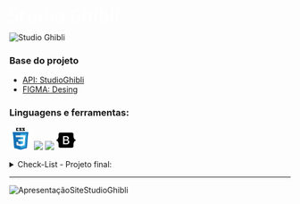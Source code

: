 <svg width="195" height="28" viewBox="0 0 195 28" fill="none" xmlns="http://www.w3.org/2000/svg">
<path d="M7.82 24.552C9.332 24.552 10.496 24.228 11.312 23.58C12.128 22.908 12.536 21.936 12.536 20.664C12.536 19.608 12.248 18.72 11.672 18C11.12 17.28 10.208 16.728 8.936 16.344L6.02 15.48C4.196 14.928 2.852 14.1 1.988 12.996C1.124 11.868 0.692 10.488 0.692 8.856C0.692 7.608 0.932 6.48 1.412 5.472C1.916 4.464 2.708 3.66 3.788 3.06C4.892 2.46 6.332 2.16 8.108 2.16C9.188 2.16 10.304 2.292 11.456 2.556C12.608 2.796 13.772 3.192 14.948 3.744L13.94 6.444C12.788 5.94 11.744 5.58 10.808 5.364C9.896 5.124 9.02 5.004 8.18 5.004C6.812 5.004 5.744 5.292 4.976 5.868C4.232 6.42 3.86 7.344 3.86 8.64C3.86 9.576 4.112 10.368 4.616 11.016C5.12 11.64 6.02 12.156 7.316 12.564L10.232 13.428C13.88 14.508 15.704 16.836 15.704 20.412C15.704 22.476 15.08 24.156 13.832 25.452C12.584 26.724 10.58 27.36 7.82 27.36C6.692 27.36 5.492 27.228 4.22 26.964C2.972 26.676 1.676 26.232 0.332 25.632L1.304 22.968C2.576 23.544 3.716 23.952 4.724 24.192C5.756 24.432 6.788 24.552 7.82 24.552ZM30.1709 26.352C28.8269 27.024 27.3989 27.36 25.8869 27.36C24.5909 27.36 23.5709 27.096 22.8269 26.568C22.1069 26.04 21.5909 25.332 21.2789 24.444C20.9909 23.556 20.8469 22.572 20.8469 21.492V11.772H17.7509V9.18H20.8469V4.212H23.7989V9.18H29.6309V11.772H23.7989V21.384C23.7989 22.632 24.0029 23.496 24.4109 23.976C24.8429 24.432 25.5029 24.66 26.3909 24.66C26.8229 24.66 27.2669 24.612 27.7229 24.516C28.2029 24.396 28.7189 24.204 29.2709 23.94L30.1709 26.352ZM45.0347 27V24.48C43.7867 25.56 42.6707 26.316 41.6867 26.748C40.7027 27.156 39.7187 27.36 38.7347 27.36C37.1507 27.36 35.9387 26.844 35.0987 25.812C34.2587 24.756 33.8387 23.28 33.8387 21.384V9.18H36.7907V20.952C36.7907 22.2 37.0067 23.124 37.4387 23.724C37.8947 24.3 38.5667 24.588 39.4547 24.588C40.1267 24.588 40.8827 24.42 41.7227 24.084C42.5627 23.748 43.6067 23.076 44.8547 22.068V9.18H47.8067V27H45.0347ZM65.0001 27V24.516C63.8961 25.572 62.8881 26.316 61.9761 26.748C61.0881 27.156 60.1641 27.36 59.2041 27.36C57.3081 27.36 55.8441 26.64 54.8121 25.2C53.8041 23.76 53.3001 21.744 53.3001 19.152V17.064C53.3001 14.544 53.9241 12.54 55.1721 11.052C56.4441 9.564 58.2801 8.82 60.6801 8.82C61.3761 8.82 62.0721 8.892 62.7681 9.036C63.4641 9.18 64.1601 9.384 64.8561 9.648V0.36H67.8081V27H65.0001ZM56.3601 19.152C56.3601 21.024 56.6481 22.404 57.2241 23.292C57.8241 24.156 58.7121 24.588 59.8881 24.588C60.5841 24.588 61.3041 24.42 62.0481 24.084C62.7921 23.724 63.7281 22.992 64.8561 21.888V12.384C64.1601 12.072 63.4881 11.856 62.8401 11.736C62.1921 11.592 61.5561 11.52 60.9321 11.52C59.3001 11.52 58.1241 12.012 57.4041 12.996C56.7081 13.98 56.3601 15.336 56.3601 17.064V19.152ZM77.3 4.824H73.988V1.512H77.3V4.824ZM77.12 27H74.168V9.18H77.12V27ZM97.5964 16.992V19.152C97.5964 21.696 96.9364 23.7 95.6164 25.164C94.3204 26.628 92.4604 27.36 90.0364 27.36C87.6364 27.36 85.7764 26.628 84.4564 25.164C83.1364 23.7 82.4764 21.696 82.4764 19.152V16.992C82.4764 14.496 83.1244 12.516 84.4204 11.052C85.7404 9.564 87.6124 8.82 90.0364 8.82C92.4604 8.82 94.3204 9.564 95.6164 11.052C96.9364 12.516 97.5964 14.496 97.5964 16.992ZM94.5364 16.992C94.5364 15.288 94.1524 13.956 93.3844 12.996C92.6164 12.012 91.5004 11.52 90.0364 11.52C88.5964 11.52 87.4804 12.012 86.6884 12.996C85.9204 13.956 85.5364 15.288 85.5364 16.992V19.152C85.5364 20.928 85.9204 22.296 86.6884 23.256C87.4804 24.216 88.5964 24.696 90.0364 24.696C91.5004 24.696 92.6164 24.216 93.3844 23.256C94.1524 22.296 94.5364 20.928 94.5364 19.152V16.992ZM126.929 25.308C126.233 25.764 125.237 26.22 123.941 26.676C122.669 27.132 121.133 27.36 119.333 27.36C117.389 27.36 115.745 26.952 114.401 26.136C113.081 25.296 112.073 24.132 111.377 22.644C110.705 21.132 110.369 19.392 110.369 17.424V12.06C110.369 8.988 111.137 6.576 112.673 4.824C114.233 3.048 116.489 2.16 119.441 2.16C120.521 2.16 121.649 2.28 122.825 2.52C124.025 2.76 125.213 3.156 126.389 3.708L125.381 6.408C123.221 5.52 121.253 5.076 119.477 5.076C117.509 5.076 116.033 5.676 115.049 6.876C114.089 8.052 113.609 9.78 113.609 12.06V17.424C113.609 19.584 114.101 21.3 115.085 22.572C116.069 23.844 117.557 24.48 119.549 24.48C120.317 24.48 121.097 24.396 121.889 24.228C122.705 24.06 123.425 23.832 124.049 23.544V16.956H119.477V14.184H126.929V25.308ZM141.095 11.592C140.423 11.592 139.631 11.76 138.719 12.096C137.831 12.432 136.751 13.116 135.479 14.148V27H132.527V0.36H135.479V11.556C136.727 10.5 137.855 9.78 138.863 9.396C139.871 9.012 140.855 8.82 141.815 8.82C143.471 8.82 144.731 9.348 145.595 10.404C146.483 11.436 146.927 12.912 146.927 14.832V27H143.975V15.264C143.975 12.816 143.015 11.592 141.095 11.592ZM156.226 4.824H152.914V1.512H156.226V4.824ZM156.046 27H153.094V9.18H156.046V27ZM176.81 19.152C176.81 21.648 176.186 23.64 174.938 25.128C173.69 26.616 171.854 27.36 169.43 27.36C167.03 27.36 164.654 26.724 162.302 25.452V0.36H165.254V11.592C166.334 10.584 167.318 9.876 168.206 9.468C169.118 9.036 170.042 8.82 170.978 8.82C172.85 8.82 174.29 9.54 175.298 10.98C176.306 12.42 176.81 14.448 176.81 17.064V19.152ZM170.258 11.592C169.586 11.592 168.866 11.772 168.098 12.132C167.354 12.492 166.406 13.236 165.254 14.364V23.796C166.67 24.396 168.002 24.696 169.25 24.696C170.858 24.696 172.01 24.204 172.706 23.22C173.402 22.212 173.75 20.856 173.75 19.152V17.064C173.75 15.192 173.462 13.812 172.886 12.924C172.31 12.036 171.434 11.592 170.258 11.592ZM182.237 22.68V0.36H185.189V22.536C185.189 23.184 185.285 23.676 185.477 24.012C185.693 24.324 186.113 24.48 186.737 24.48H187.313V27.18H186.485C184.901 27.18 183.797 26.76 183.173 25.92C182.549 25.08 182.237 24 182.237 22.68ZM194.898 4.824H191.586V1.512H194.898V4.824ZM194.718 27H191.766V9.18H194.718V27Z" fill="white"/>
</svg>

![Studio Ghibli](https://github.com/Paivaas/StudioGhibli/assets/123731976/981d9012-1b48-47b2-abda-d19359f49973)


### Base do projeto 
- [API: StudioGhibli](https://ghibliapi.vercel.app/)
- [FIGMA: Desing](https://www.figma.com/file/Wit1TMZuRWQVbYGNrZJ4tp/Page-Studio-Ghibli?type=design&node-id=0-1&mode=design&t=aiSyrRLgLVOVH6vs-0)
  

### Linguagens e ferramentas: 

<code><img height="40" src="https://raw.githubusercontent.com/devicons/devicon/master/icons/css3/css3-original-wordmark.svg"></code>
<code><img height="33" src="https://cdn-icons-png.flaticon.com/512/732/732212.png"></code>
<code><img height="33" src="https://logospng.org/download/javascript/logo-javascript-icon-256.png"></code>
<code><img height="35" src="https://raw.githubusercontent.com/devicons/devicon/master/icons/bootstrap/bootstrap-plain.svg"></code>

<details><summary>Check-List - Projeto final:</summary> 
  <ul> 
    <li>[x] Page 1 - Landing Page.</li>
    <li>[x] Page 2 - Movies..</li>
    <li>[ ] Page 2 - Carrossel </li>
    <li>[ ] Page 3 - Characters.</li>
    <li>[ ] API.</li>
    <li>[ ] Responsividade.</li>
    <li>[ ] Documentação README.md.</li>
    <li> [x] Git Pages  </li>
  </ul>
</details>

<!--
```shell
git clone 
```
-->
------------------
![ApresentaçãoSiteStudioGhibli](https://github.com/Paivaas/StudioGhibli/assets/123731976/bc9c63e7-3a6a-46ef-802c-e9f5ea21cd89)
